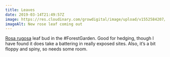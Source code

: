 ```yaml
---
title: Leaves
date: 2019-03-14T21:49:57Z
image: https://res.cloudinary.com/growdigital/image/upload/v1552584207/leaf-96550911.jpg
imageAlt: New rose leaf coming out
---
```


[Rosa rugosa](http://temperate.theferns.info/viewtropical.php?id=Rosa+rugosa) leaf bud in the #ForestGarden. Good for hedging, though I have found it does take a battering in really exposed sites. Also, it’s a bit floppy and spiny, so needs some room.
